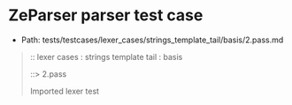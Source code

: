 # ZeParser parser test case

- Path: tests/testcases/lexer_cases/strings_template_tail/basis/2.pass.md

> :: lexer cases : strings template tail : basis
>
> ::> 2.pass
>
> Imported lexer test
>
> <template tail> quotes

## Input

`````js
`${"-->"} a " b `
;
`${"-->"} a " b " c `
;
`${"-->"} a ' b `
;
`${"-->"} a ' b ' c `
;
`${"-->"} a ` b `
;
`${"-->"} a ` b ` c `
`````

## Output

_Note: the whole output block is auto-generated. Manual changes will be overwritten!_

Below follow outputs in four parsing modes: sloppy mode, strict mode script goal, module goal, web compat mode (always sloppy).

Note that the output parts are auto-generated by the test runner to reflect actual result.

### Sloppy mode

Parsed with script goal and as if the code did not start with strict mode header.

`````
throws: Parser error!
  Unable to ASI, token: {# IDENT : nl=N pos=102:103 loc=14:9 `b`#}

{"-->"} a " b `
;
`${"-->"} a " b " c `
;
`${"-->"} a ' b `
;
`${"-->"} a ' b ' c `
;
`${"-->"} a ` b `
              ^------- error

;
`${"-->"} a ` b ` c `
`````

### Strict mode

Parsed with script goal but as if it was starting with `"use strict"` at the top.

_Output same as sloppy mode._

### Module goal

Parsed with the module goal.

_Output same as sloppy mode._

### Web compat mode

Parsed in sloppy script mode but with the web compat flag enabled.

_Output same as sloppy mode._
